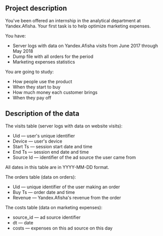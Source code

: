 ## Project description
You've been offered an internship in the analytical department at Yandex.Afisha. Your first task is to help optimize marketing expenses.

You have:
* Server logs with data on Yandex.Afisha visits from June 2017 through May 2018
* Dump file with all orders for the period
* Marketing expenses statistics

You are going to study:
* How people use the product
* When they start to buy
* How much money each customer brings
* When they pay off

## Description of the data
The visits table (server logs with data on website visits):
* Uid — user's unique identifier
* Device — user's device
* Start Ts — session start date and time
* End Ts — session end date and time
* Source Id — identifier of the ad source the user came from

All dates in this table are in YYYY-MM-DD format.

The orders table (data on orders):
* Uid — unique identifier of the user making an order
* Buy Ts — order date and time
* Revenue — Yandex.Afisha's revenue from the order

The costs table (data on marketing expenses):
* source_id — ad source identifier
* dt — date
* costs — expenses on this ad source on this day
